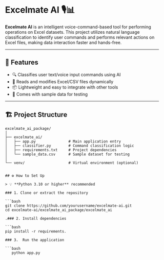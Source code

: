 # Excelmate AI 🎙️📊

**Excelmate AI** is an intelligent voice-command-based tool for performing operations on Excel datasets. This project utilizes natural language classification to identify user commands and performs relevant actions on Excel files, making data interaction faster and hands-free.

---

## 🧠 Features

- 🔍 Classifies user text/voice input commands using AI  
- 🧾 Reads and modifies Excel/CSV files dynamically  
- 📦 Lightweight and easy to integrate with other tools  
- 🧪 Comes with sample data for testing

---

## 🏗️ Project Structure

```text
excelmate_ai_package/
│
├── excelmate_ai/
│   ├── app.py               # Main application entry
│   ├── classifier.py        # Command classification logic
│   ├── requirements.txt     # Project dependencies
│   └── sample_data.csv      # Sample dataset for testing
│
└── venv/                    # Virtual environment (optional)


## ⚙️ How to Set Up

> 💡 **Python 3.10 or higher** recommended

### 1. Clone or extract the repository

```bash
git clone https://github.com/yourusername/excelmate-ai.git
cd excelmate-ai/excelmate_ai_package/excelmate_ai

.### 2. Install dependencies

```bash
pip install -r requirements.

### 3.  Run the application

```bash
   python app.py



